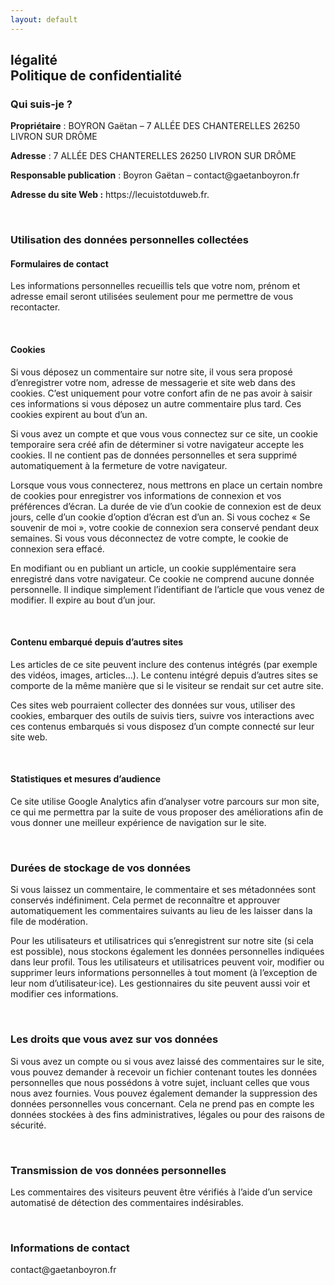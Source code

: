```yaml
---
layout: default
---
```


<div class="container">
    <div class="col s12 center m8 offset-m2">
        <h2 class="header  text_h2 ">légalité<br>
            <span class="sub_heading">Politique de confidentialité</span>
        </h2>
    </div>
    <div class="col s12 m6 offset-m2">
        <h3>Qui suis-je ?</h3>
        <p>
            <strong>Propriétaire</strong> : BOYRON Gaëtan – 7 ALLÉE DES CHANTERELLES 26250 LIVRON SUR DRÔME
        </p>
        <p>
            <strong>Adresse</strong> : 7 ALLÉE DES CHANTERELLES 26250 LIVRON SUR DRÔME
        </p>
        <p>
            <strong>Responsable publication</strong> : Boyron Gaëtan – contact@gaetanboyron.fr</p>
        <p>
            <strong>Adresse du site Web :</strong> https://lecuistotduweb.fr.</p>
        <p>&nbsp;</p>
        <h3>Utilisation des données personnelles collectées</h3>
        <h4>Formulaires de contact</h4>
        <p>Les informations personnelles recueillis tels que votre nom, prénom et adresse email seront utilisées
            seulement pour me permettre
            de vous recontacter.</p>
        <p>&nbsp;</p>
        <h4>Cookies</h4>
        <p>Si vous déposez un commentaire sur notre site, il vous sera proposé d’enregistrer votre nom, adresse de
            messagerie et site
            web dans des cookies. C’est uniquement pour votre confort afin de ne pas avoir à saisir ces informations si
            vous déposez
            un autre commentaire plus tard. Ces cookies expirent au bout d’un an.</p>
        <p>Si vous avez un compte et que vous vous connectez sur ce site, un cookie temporaire sera créé afin de
            déterminer si votre
            navigateur accepte les cookies. Il ne contient pas de données personnelles et sera supprimé automatiquement
            à la fermeture
            de votre navigateur.</p>
        <p>Lorsque vous vous connecterez, nous mettrons en place un certain nombre de cookies pour enregistrer vos
            informations de connexion
            et vos préférences d’écran. La durée de vie d’un cookie de connexion est de deux jours, celle d’un cookie
            d’option d’écran
            est d’un an. Si vous cochez « Se souvenir de moi », votre cookie de connexion sera conservé pendant deux
            semaines. Si
            vous vous déconnectez de votre compte, le cookie de connexion sera effacé.</p>
        <p>En modifiant ou en publiant un article, un cookie supplémentaire sera enregistré dans votre navigateur. Ce
            cookie ne comprend
            aucune donnée personnelle. Il indique simplement l’identifiant de l’article que vous venez de modifier. Il
            expire au
            bout d’un jour.</p>
        <p>&nbsp;</p>
        <h4>Contenu embarqué depuis d’autres sites</h4>
        <p>Les articles de ce site peuvent inclure des contenus intégrés (par exemple des vidéos, images, articles…).
            Le contenu intégré
            depuis d’autres sites se comporte de la même manière que si le visiteur se rendait sur cet autre site.</p>
        <p>Ces sites web pourraient collecter des données sur vous, utiliser des cookies, embarquer des outils de
            suivis tiers, suivre
            vos interactions avec ces contenus embarqués si vous disposez d’un compte connecté sur leur site web.</p>
        <p>&nbsp;</p>
        <h4>Statistiques et mesures d’audience</h4>
        <p>Ce site utilise Google Analytics afin d&rsquo;analyser votre parcours sur mon site, ce qui me permettra par
            la suite de vous
            proposer des améliorations afin de vous donner une meilleur expérience de navigation sur le site.</p>
        <p>&nbsp;</p>
        <h3>Durées de stockage de vos données</h3>
        <p>Si vous laissez un commentaire, le commentaire et ses métadonnées sont conservés indéfiniment. Cela permet
            de reconnaître
            et approuver automatiquement les commentaires suivants au lieu de les laisser dans la file de modération.</p>
        <p>Pour les utilisateurs et utilisatrices qui s’enregistrent sur notre site (si cela est possible), nous
            stockons également
            les données personnelles indiquées dans leur profil. Tous les utilisateurs et utilisatrices peuvent voir,
            modifier ou
            supprimer leurs informations personnelles à tout moment (à l’exception de leur nom d’utilisateur·ice). Les
            gestionnaires
            du site peuvent aussi voir et modifier ces informations.</p>
        <p>&nbsp;</p>
        <h3>Les droits que vous avez sur vos données</h3>
        <p>Si vous avez un compte ou si vous avez laissé des commentaires sur le site, vous pouvez demander à recevoir
            un fichier contenant
            toutes les données personnelles que nous possédons à votre sujet, incluant celles que vous nous avez
            fournies. Vous pouvez
            également demander la suppression des données personnelles vous concernant. Cela ne prend pas en compte les
            données stockées
            à des fins administratives, légales ou pour des raisons de sécurité.</p>
        <p>&nbsp;</p>
        <h3>Transmission de vos données personnelles</h3>
        <p>Les commentaires des visiteurs peuvent être vérifiés à l’aide d’un service automatisé de détection des
            commentaires indésirables.</p>
        <p>&nbsp;</p>
        <h3>Informations de contact</h3>
        <p>contact@gaetanboyron.fr</p>
    </div>
</div>